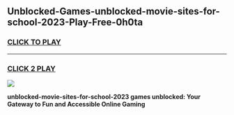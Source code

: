 
## Unblocked-Games-unblocked-movie-sites-for-school-2023-Play-Free-0h0ta
<h3>
<a href="https://premium76.site?title=unblocked-movie-sites-for-school-2023&ref=10A">CLICK TO PLAY</a></h3>
<hr>

<h3>
<a href="https://premium76.site?title=unblocked-movie-sites-for-school-2023&ref=10A">CLICK 2 PLAY</a>
  
</h3>

<a href="https://premium76.site?title=unblocked-movie-sites-for-school-2023&ref=10A"><img src="https://clearcache.store/games.png"></a>


**unblocked-movie-sites-for-school-2023 games unblocked: Your Gateway to Fun and Accessible Online Gaming**
